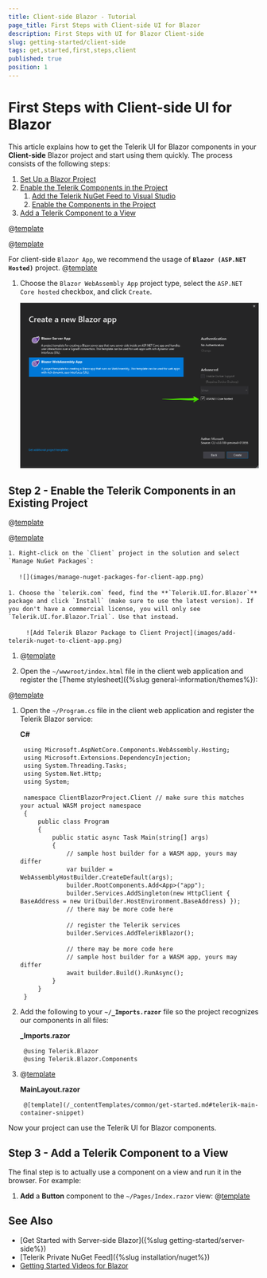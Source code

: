 ```yaml
---
title: Client-side Blazor - Tutorial
page_title: First Steps with Client-side UI for Blazor
description: First Steps with UI for Blazor Client-side
slug: getting-started/client-side
tags: get,started,first,steps,client
published: true
position: 1
---
```


# First Steps with Client-side UI for Blazor

This article explains how to get the Telerik UI for Blazor components in your **Client-side** Blazor project and start using them quickly. The process consists of the following steps:

1. [Set Up a Blazor Project](#step-1---set-up-a-blazor-project)
1. [Enable the Telerik Components in the Project](#step-2---enable-the-telerik-components-in-an-existing-project)
    1. [Add the Telerik NuGet Feed to Visual Studio](#add-the-telerik-nuget-feed-to-visual-studio)
    1. [Enable the Components in the Project](#enable-the-components-in-the-project)
1. [Add a Telerik Component to a View](#step-3---add-a-telerik-component-to-a-view)


@[template](/_contentTemplates/common/get-started.md#download-intro-para-for-get-started)


@[template](/_contentTemplates/common/get-started.md#add-latest-ms-bits-client-side-link)


For client-side `Blazor App`, we recommend the usage of **`Blazor (ASP.NET Hosted)`** project. 
@[template](/_contentTemplates/common/get-started.md#project-creation-part-1)

1. Choose the `Blazor WebAssembly App` project type, select the `ASP.NET Core hosted` checkbox, and click `Create`.

    ![Select Blazor Project Type](images/choose-project-template.png)



## Step 2 - Enable the Telerik Components in an Existing Project

@[template](/_contentTemplates/common/get-started.md#add-nuget-feed)

@[template](/_contentTemplates/common/get-started.md#get-access)

    1. Right-click on the `Client` project in the solution and select `Manage NuGet Packages`:
    
       ![](images/manage-nuget-packages-for-client-app.png)
    
    1. Choose the `telerik.com` feed, find the **`Telerik.UI.for.Blazor`** package and click `Install` (make sure to use the latest version). If you don't have a commercial license, you will only see `Telerik.UI.for.Blazor.Trial`. Use that instead.
    
         ![Add Telerik Blazor Package to Client Project](images/add-telerik-nuget-to-client-app.png)


1. @[template](/_contentTemplates/common/js-interop-file.md#add-js-interop-file-to-getting-started-client)


1. Open the `~/wwwroot/index.html` file in the client web application and register the [Theme stylesheet]({%slug general-information/themes%}):

@[template](/_contentTemplates/common/js-interop-file.md#theme-static-asset-snippet)

        
1. Open the `~/Program.cs` file in the client web application and register the Telerik Blazor service:

    **C#**
    
        using Microsoft.AspNetCore.Components.WebAssembly.Hosting;
        using Microsoft.Extensions.DependencyInjection;
        using System.Threading.Tasks;
        using System.Net.Http;
        using System;
        
        namespace ClientBlazorProject.Client // make sure this matches your actual WASM project namespace
        {
            public class Program
            {
                public static async Task Main(string[] args)
                {
                    // sample host builder for a WASM app, yours may differ
                    var builder = WebAssemblyHostBuilder.CreateDefault(args);
                    builder.RootComponents.Add<App>("app");
                    builder.Services.AddSingleton(new HttpClient { BaseAddress = new Uri(builder.HostEnvironment.BaseAddress) });
                    // there may be more code here
        
                    // register the Telerik services
                    builder.Services.AddTelerikBlazor();
        
                    // there may be more code here
                    // sample host builder for a WASM app, yours may differ
                    await builder.Build().RunAsync();
                }
            }
        }
         
1. Add the following to your **`~/_Imports.razor`** file so the project recognizes our components in all files:

    **_Imports.razor**
    
        @using Telerik.Blazor
        @using Telerik.Blazor.Components

1. @[template](/_contentTemplates/common/get-started.md#telerik-main-container-text)

    **MainLayout.razor**
    
        @[template](/_contentTemplates/common/get-started.md#telerik-main-container-snippet)




    
Now your project can use the Telerik UI for Blazor components.

## Step 3 - Add a Telerik Component to a View

The final step is to actually use a component on a view and run it in the browser. For example:

1. **Add** a **Button** component to the `~/Pages/Index.razor` view:
@[template](/_contentTemplates/common/get-started.md#add-component-sample)

## See Also

* [Get Started with Server-side Blazor]({%slug getting-started/server-side%})
* [Telerik Private NuGet Feed]({%slug installation/nuget%})
* [Getting Started Videos for Blazor](https://www.youtube.com/watch?v=aaRAZYaJ4xc&list=PLvmaC-XMqeBYPTwcm478vs8Rujq2tiVJo)


